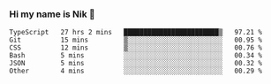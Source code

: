 ### Hi my name is Nik 👋

<!--
**NikDoe/NikDoe** is a ✨ _special_ ✨ repository because its `README.md` (this file) appears on your GitHub profile.

Here are some ideas to get you started:

- 🔭 I’m currently working on ...
- 🌱 I’m currently learning ...
- 👯 I’m looking to collaborate on ...
- 🤔 I’m looking for help with ...
- 💬 Ask me about ...
- 📫 How to reach me: ...
- 😄 Pronouns: ...
- ⚡ Fun fact: ...
-->

<!--START_SECTION:waka-->

```text
TypeScript   27 hrs 2 mins   ████████████████████████▒   97.21 %
Git          15 mins         ▒░░░░░░░░░░░░░░░░░░░░░░░░   00.95 %
CSS          12 mins         ▒░░░░░░░░░░░░░░░░░░░░░░░░   00.76 %
Bash         5 mins          ░░░░░░░░░░░░░░░░░░░░░░░░░   00.34 %
JSON         5 mins          ░░░░░░░░░░░░░░░░░░░░░░░░░   00.32 %
Other        4 mins          ░░░░░░░░░░░░░░░░░░░░░░░░░   00.29 %
```

<!--END_SECTION:waka-->
